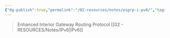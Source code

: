 ```yaml
---
{"dg-publish":true,"permalink":"/02-resources/notes/eigrp-i-pv6/","tags":["netzwerk/protocol"]}
---
```


>Enhanced Interior Gateway Routing Protocol [[02 - RESOURCES/Notes/IPv6\|IPv6]]
